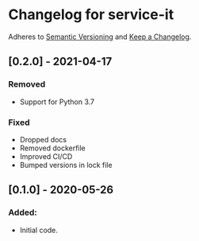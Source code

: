 # Changelog for service-it

Adheres to [Semantic Versioning](https://semver.org/spec/v2.0.0.html)
and [Keep a Changelog](https://keepachangelog.com/en/1.0.0/).

## [0.2.0] - 2021-04-17

### Removed
- Support for Python 3.7

### Fixed
- Dropped docs
- Removed dockerfile
- Improved CI/CD
- Bumped versions in lock file


## [0.1.0] - 2020-05-26

### Added:
- Initial code.
